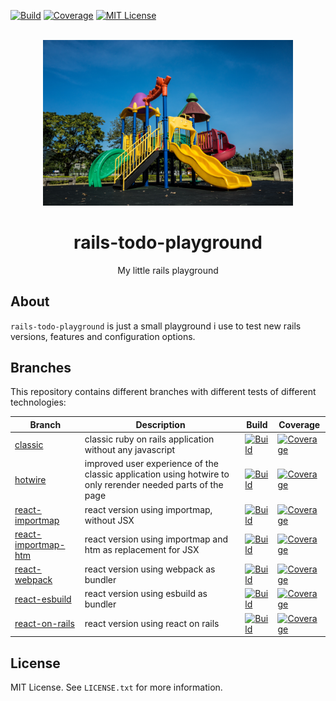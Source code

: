 <div id="top"></div>

[![Build][build-shield]][build-url]
[![Coverage][coverage-shield]][coverage-url]
[![MIT License][license-shield]][license-url]


<br />
<div align="center">
  <a href="https://github.com/hackercowboy/rails-todo-playground">
    <img src="./playground.jpg" alt="Logo" style="max-width: 400px;">
  </a>

<h1 align="center">rails-todo-playground</h1>
  <p align="center">
    My little rails playground
  </p>
</div>

## About

`rails-todo-playground` is just a small playground i use to test new rails versions, features and configuration options.

## Branches

This repository contains different branches with different tests of different technologies:

| Branch | Description | Build | Coverage |
|---|---|---|---|
| [classic](https://github.com/hackercowboy/rails-todo-playground/tree/classic) | classic ruby on rails application without any javascript | [![Build](https://img.shields.io/github/workflow/status/hackercowboy/rails-todo-playground/Verify/classic.svg?style=for-the-badge)](https://github.com/hackercowboy/rails-todo-playground/actions/workflows/verify.yml?query=branch%3Aclassic) | [![Coverage](https://img.shields.io/coveralls/github/hackercowboy/rails-todo-playground/classic.svg?style=for-the-badge)](https://coveralls.io/github/hackercowboy/rails-todo-playground?branch=classic)
| [hotwire](https://github.com/hackercowboy/rails-todo-playground/tree/hotwire) | improved user experience of the classic application using hotwire to only rerender needed parts of the page | [![Build](https://img.shields.io/github/workflow/status/hackercowboy/rails-todo-playground/Verify/hotwire.svg?style=for-the-badge)](https://github.com/hackercowboy/rails-todo-playground/actions/workflows/verify.yml?query=branch%3Ahotwire) | [![Coverage](https://img.shields.io/coveralls/github/hackercowboy/rails-todo-playground/hotwire.svg?style=for-the-badge)](https://coveralls.io/github/hackercowboy/rails-todo-playground?branch=hotwire)
| [react-importmap](https://github.com/hackercowboy/rails-todo-playground/tree/react-importmap) | react version using importmap, without JSX | [![Build](https://img.shields.io/github/workflow/status/hackercowboy/rails-todo-playground/Verify/react-importmap.svg?style=for-the-badge)](https://github.com/hackercowboy/rails-todo-playground/actions/workflows/verify.yml?query=branch%3Areact-importmap) | [![Coverage](https://img.shields.io/coveralls/github/hackercowboy/rails-todo-playground/react-importmap.svg?style=for-the-badge)](https://coveralls.io/github/hackercowboy/rails-todo-playground?branch=react-importmap)
| [react-importmap-htm](https://github.com/hackercowboy/rails-todo-playground/tree/react-importmap-htm) | react version using importmap and htm as replacement for JSX | [![Build](https://img.shields.io/github/workflow/status/hackercowboy/rails-todo-playground/Verify/react-importmap-htm.svg?style=for-the-badge)](https://github.com/hackercowboy/rails-todo-playground/actions/workflows/verify.yml?query=branch%3Areact-importmap-htm) | [![Coverage](https://img.shields.io/coveralls/github/hackercowboy/rails-todo-playground/react-importmap-htm.svg?style=for-the-badge)](https://coveralls.io/github/hackercowboy/rails-todo-playground?branch=react-importmap-htm)
| [react-webpack](https://github.com/hackercowboy/rails-todo-playground/tree/react-webpack) | react version using webpack as bundler | [![Build](https://img.shields.io/github/workflow/status/hackercowboy/rails-todo-playground/Verify/react-webpack.svg?style=for-the-badge)](https://github.com/hackercowboy/rails-todo-playground/actions/workflows/verify.yml?query=branch%3Areact-webpack) | [![Coverage](https://img.shields.io/coveralls/github/hackercowboy/rails-todo-playground/react-webpack.svg?style=for-the-badge)](https://coveralls.io/github/hackercowboy/rails-todo-playground?branch=react-webpack)
| [react-esbuild](https://github.com/hackercowboy/rails-todo-playground/tree/react-esbuild) | react version using esbuild as bundler | [![Build](https://img.shields.io/github/workflow/status/hackercowboy/rails-todo-playground/Verify/react-esbuild.svg?style=for-the-badge)](https://github.com/hackercowboy/rails-todo-playground/actions/workflows/verify.yml?query=branch%3Areact-esbuild) | [![Coverage](https://img.shields.io/coveralls/github/hackercowboy/rails-todo-playground/react-esbuild.svg?style=for-the-badge)](https://coveralls.io/github/hackercowboy/rails-todo-playground?branch=react-esbuild)
| [react-on-rails](https://github.com/hackercowboy/rails-todo-playground/tree/react-on-rails) | react version using react on rails | [![Build](https://img.shields.io/github/workflow/status/hackercowboy/rails-todo-playground/Verify/react-on-rails.svg?style=for-the-badge)](https://github.com/hackercowboy/rails-todo-playground/actions/workflows/verify.yml?query=branch%3Areact-on-rails) | [![Coverage](https://img.shields.io/coveralls/github/hackercowboy/rails-todo-playground/react-on-rails.svg?style=for-the-badge)](https://coveralls.io/github/hackercowboy/rails-todo-playground?branch=react-on-rails)

## License

MIT License. See `LICENSE.txt` for more information.


[build-shield]: https://img.shields.io/github/workflow/status/hackercowboy/rails-todo-playground/Verify.svg?style=for-the-badge
[build-url]: https://github.com/hackercowboy/rails-todo-playground/actions/workflows/verify.yml
[coverage-shield]: https://img.shields.io/coveralls/github/hackercowboy/rails-todo-playground.svg?style=for-the-badge
[coverage-url]: https://coveralls.io/github/hackercowboy/rails-todo-playground
[license-shield]: https://img.shields.io/github/license/hackercowboy/rails-todo-playground.svg?style=for-the-badge
[license-url]: https://github.com/hackercowboy/rails-todo-playground/blob/master/LICENSE.txt

